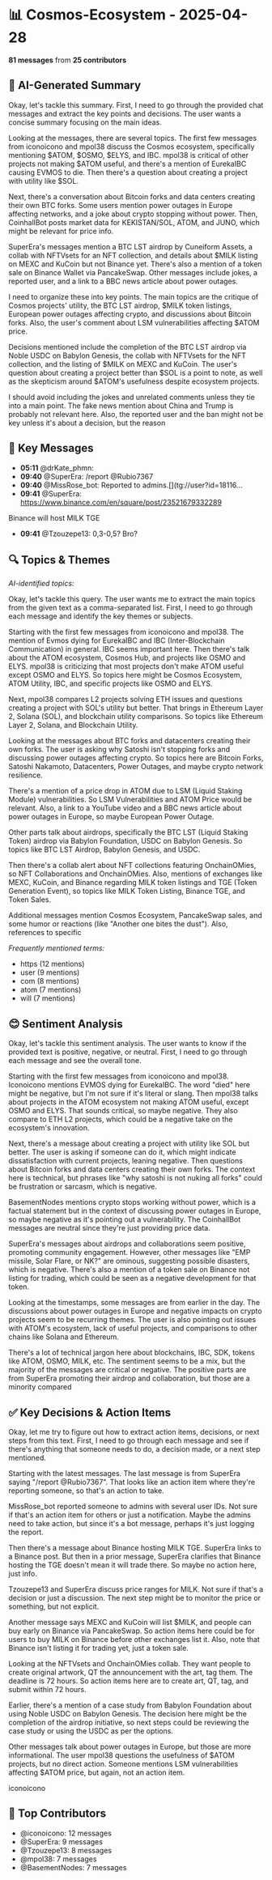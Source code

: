 # 📊 Cosmos-Ecosystem - 2025-04-28
**81 messages** from **25 contributors**

## 📝 AI-Generated Summary
<think>
Okay, let's tackle this summary. First, I need to go through the provided chat messages and extract the key points and decisions. The user wants a concise summary focusing on the main ideas.

Looking at the messages, there are several topics. The first few messages from iconoicono and mpol38 discuss the Cosmos ecosystem, specifically mentioning $ATOM, $OSMO, $ELYS, and IBC. mpol38 is critical of other projects not making $ATOM useful, and there's a mention of EurekaIBC causing EVMOS to die. Then there's a question about creating a project with utility like $SOL.

Next, there's a conversation about Bitcoin forks and data centers creating their own BTC forks. Some users mention power outages in Europe affecting networks, and a joke about crypto stopping without power. Then, CoinhallBot posts market data for KEKISTAN/SOL, ATOM, and JUNO, which might be relevant for price info.

SuperEra's messages mention a BTC LST airdrop by Cuneiform Assets, a collab with NFTVsets for an NFT collection, and details about $MILK listing on MEXC and KuCoin but not Binance yet. There's also a mention of a token sale on Binance Wallet via PancakeSwap. Other messages include jokes, a reported user, and a link to a BBC news article about power outages.

I need to organize these into key points. The main topics are the critique of Cosmos projects' utility, the BTC LST airdrop, $MILK token listings, European power outages affecting crypto, and discussions about Bitcoin forks. Also, the user's comment about LSM vulnerabilities affecting $ATOM price. 

Decisions mentioned include the completion of the BTC LST airdrop via Noble USDC on Babylon Genesis, the collab with NFTVsets for the NFT collection, and the listing of $MILK on MEXC and KuCoin. The user's question about creating a project better than $SOL is a point to note, as well as the skepticism around $ATOM's usefulness despite ecosystem projects.

I should avoid including the jokes and unrelated comments unless they tie into a main point. The fake news mention about China and Trump is probably not relevant here. Also, the reported user and the ban might not be key unless it's about a decision, but the reason

## 💬 Key Messages
- **05:11** @drKate_phmn: 
- **09:40** @SuperEra: /report @Rubio7367
- **09:40** @MissRose_bot: Reported to admins.[​](tg://user?id=1196022614)[​](tg://user?id=5689314455)[​](tg://user?id=18116...
- **09:41** @SuperEra: https://www.binance.com/en/square/post/23521679332289

Binance will host MILK TGE
- **09:41** @Tzouzepe13: 0,3-0,5? Bro?

## 🔍 Topics & Themes
*AI-identified topics:*
> <think>
Okay, let's tackle this query. The user wants me to extract the main topics from the given text as a comma-separated list. First, I need to go through each message and identify the key themes or subjects.

Starting with the first few messages from iconoicono and mpol38. The mention of Evmos dying for EurekaIBC and IBC (Inter-Blockchain Communication) in general. IBC seems important here. Then there's talk about the ATOM ecosystem, Cosmos Hub, and projects like OSMO and ELYS. mpol38 is criticizing that most projects don't make ATOM useful except OSMO and ELYS. So topics here might be Cosmos Ecosystem, ATOM Utility, IBC, and specific projects like OSMO and ELYS.

Next, mpol38 compares L2 projects solving ETH issues and questions creating a project with SOL's utility but better. That brings in Ethereum Layer 2, Solana (SOL), and blockchain utility comparisons. So topics like Ethereum Layer 2, Solana, and Blockchain Utility.

Looking at the messages about BTC forks and datacenters creating their own forks. The user is asking why Satoshi isn't stopping forks and discussing power outages affecting crypto. So topics here are Bitcoin Forks, Satoshi Nakamoto, Datacenters, Power Outages, and maybe crypto network resilience.

There's a mention of a price drop in ATOM due to LSM (Liquid Staking Module) vulnerabilities. So LSM Vulnerabilities and ATOM Price would be relevant. Also, a link to a YouTube video and a BBC news article about power outages in Europe, so maybe European Power Outage.

Other parts talk about airdrops, specifically the BTC LST (Liquid Staking Token) airdrop via Babylon Foundation, USDC on Babylon Genesis. So topics like BTC LST Airdrop, Babylon Genesis, and USDC.

Then there's a collab alert about NFT collections featuring OnchainOMies, so NFT Collaborations and OnchainOMies. Also, mentions of exchanges like MEXC, KuCoin, and Binance regarding MILK token listings and TGE (Token Generation Event), so topics like MILK Token Listing, Binance TGE, and Token Sales.

Additional messages mention Cosmos Ecosystem, PancakeSwap sales, and some humor or reactions (like "Another one bites the dust"). Also, references to specific

*Frequently mentioned terms:*
- https (12 mentions)
- user (9 mentions)
- com (8 mentions)
- atom (7 mentions)
- will (7 mentions)

## 😊 Sentiment Analysis
<think>
Okay, let's tackle this sentiment analysis. The user wants to know if the provided text is positive, negative, or neutral. First, I need to go through each message and see the overall tone.

Starting with the first few messages from iconoicono and mpol38. Iconoicono mentions EVMOS dying for EurekaIBC. The word "died" here might be negative, but I'm not sure if it's literal or slang. Then mpol38 talks about projects in the ATOM ecosystem not making ATOM useful, except OSMO and ELYS. That sounds critical, so maybe negative. They also compare to ETH L2 projects, which could be a negative take on the ecosystem's innovation.

Next, there's a message about creating a project with utility like SOL but better. The user is asking if someone can do it, which might indicate dissatisfaction with current projects, leaning negative. Then questions about Bitcoin forks and data centers creating their own forks. The context here is technical, but phrases like "why satoshi is not nuking all forks" could be frustration or sarcasm, which is negative.

BasementNodes mentions crypto stops working without power, which is a factual statement but in the context of discussing power outages in Europe, so maybe negative as it's pointing out a vulnerability. The CoinhallBot messages are neutral since they're just providing price data.

SuperEra's messages about airdrops and collaborations seem positive, promoting community engagement. However, other messages like "EMP missile, Solar Flare, or NK?" are ominous, suggesting possible disasters, which is negative. There's also a mention of a token sale on Binance not listing for trading, which could be seen as a negative development for that token.

Looking at the timestamps, some messages are from earlier in the day. The discussions about power outages in Europe and negative impacts on crypto projects seem to be recurring themes. The user is also pointing out issues with ATOM's ecosystem, lack of useful projects, and comparisons to other chains like Solana and Ethereum.

There's a lot of technical jargon here about blockchains, IBC, SDK, tokens like ATOM, OSMO, MILK, etc. The sentiment seems to be a mix, but the majority of the messages are critical or negative. The positive parts are from SuperEra promoting their airdrop and collaboration, but those are a minority compared

## ✅ Key Decisions & Action Items
<think>
Okay, let me try to figure out how to extract action items, decisions, or next steps from this text. First, I need to go through each message and see if there's anything that someone needs to do, a decision made, or a next step mentioned.

Starting with the latest messages. The last message is from SuperEra saying "/report @Rubio7367". That looks like an action item where they're reporting someone, so that's an action to take.

MissRose_bot reported someone to admins with several user IDs. Not sure if that's an action item for others or just a notification. Maybe the admins need to take action, but since it's a bot message, perhaps it's just logging the report.

Then there's a message about Binance hosting MILK TGE. SuperEra links to a Binance post. But then in a prior message, SuperEra clarifies that Binance hosting the TGE doesn't mean it will trade there. So maybe no action here, just info.

Tzouzepe13 and SuperEra discuss price ranges for MILK. Not sure if that's a decision or just a discussion. The next step might be to monitor the price or something, but not explicit.

Another message says MEXC and KuCoin will list $MILK, and people can buy early on Binance via PancakeSwap. So action items here could be for users to buy MILK on Binance before other exchanges list it. Also, note that Binance isn't listing it for trading yet, just a token sale.

Looking at the NFTVsets and OnchainOMies collab. They want people to create original artwork, QT the announcement with the art, tag them. The deadline is 72 hours. So action items here are to create art, QT, tag, and submit within 72 hours.

Earlier, there's a mention of a case study from Babylon Foundation about using Noble USDC on Babylon Genesis. The decision here might be the completion of the airdrop initiative, so next steps could be reviewing the case study or using the USDC as per the options.

Other messages talk about power outages in Europe, but those are more informational. The user mpol38 questions the usefulness of $ATOM projects, but no direct action. Someone mentions LSM vulnerabilities affecting $ATOM price, but again, not an action item.

iconoicono

## 👥 Top Contributors
- @iconoicono: 12 messages
- @SuperEra: 9 messages
- @Tzouzepe13: 8 messages
- @mpol38: 7 messages
- @BasementNodes: 7 messages